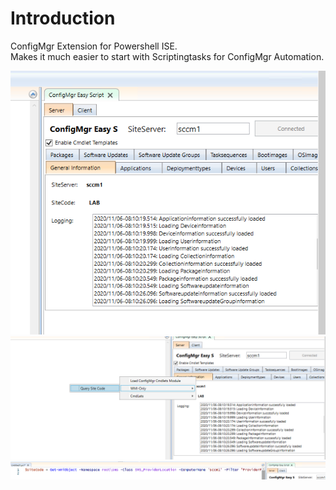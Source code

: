 # Introduction
ConfigMgr Extension for Powershell ISE.  
Makes it much easier to start with Scriptingtasks for ConfigMgr Automation.  
  
  
![ISE1](ISE_Ext1.png)
![ISE2](ISE_Ext2.png)
![ISE3](ISE_Ext3.png)
